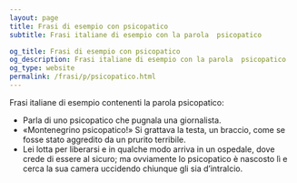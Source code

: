 ```yaml
---
layout: page
title: Frasi di esempio con psicopatico 
subtitle: Frasi italiane di esempio con la parola  psicopatico

og_title: Frasi di esempio con psicopatico 
og_description: Frasi italiane di esempio con la parola  psicopatico
og_type: website
permalink: /frasi/p/psicopatico.html
---
```


Frasi italiane di esempio contenenti la parola psicopatico:


- Parla di uno psicopatico che pugnala una giornalista.
- «Montenegrino psicopatico!» Si grattava la testa, un braccio, come se fosse stato aggredito da un prurito terribile.
- Lei lotta per liberarsi e in qualche modo arriva in un ospedale, dove crede di essere al sicuro; ma ovviamente lo psicopatico è nascosto lì e cerca la sua camera uccidendo chiunque gli sia d’intralcio.
